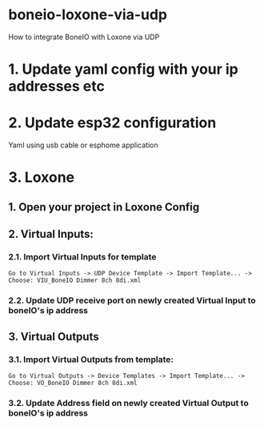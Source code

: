 # boneio-loxone-via-udp
How to integrate BoneIO with Loxone via UDP

# 1. Update yaml config with your ip addresses etc

# 2. Update esp32 configuration
Yaml using usb cable or esphome application

# 3. Loxone
## 1. Open your project in Loxone Config
## 2. Virtual Inputs: 
### 2.1. Import Virtual Inputs for template
`Go to Virtual Inputs -> UDP Device Template -> Import Template... -> Choose: VIU_BoneIO Dimmer 8ch 8di.xml`
### 2.2. Update UDP receive port on newly created Virtual Input to boneIO's ip address
## 3. Virtual Outputs
### 3.1. Import Virtual Outputs from template:
`Go to Virtual Outputs -> Device Templates -> Import Template... -> Choose: VO_BoneIO Dimmer 8ch 8di.xml`
### 3.2. Update Address field on newly created Virtual Output to boneIO's ip address
